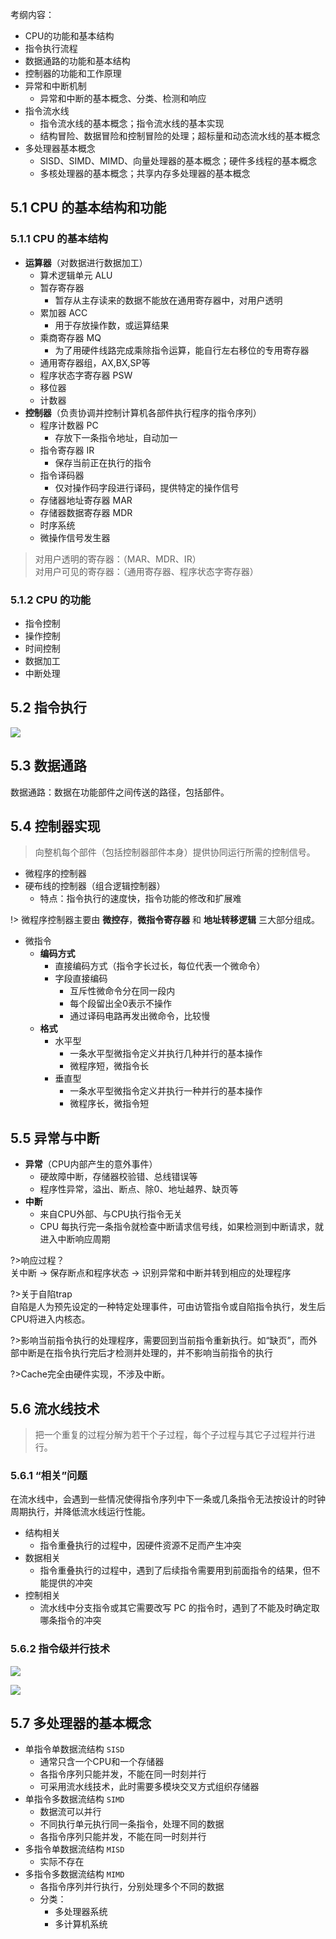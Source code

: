 考纲内容：
- CPU的功能和基本结构
- 指令执行流程
- 数据通路的功能和基本结构
- 控制器的功能和工作原理
- 异常和中断机制
  - 异常和中断的基本概念、分类、检测和响应
- 指令流水线
  - 指令流水线的基本概念；指令流水线的基本实现
  - 结构冒险、数据冒险和控制冒险的处理；超标量和动态流水线的基本概念
- 多处理器基本概念
  - SISD、SIMD、MIMD、向量处理器的基本概念；硬件多线程的基本概念
  - 多核处理器的基本概念；共享内存多处理器的基本概念


## 5.1 CPU 的基本结构和功能

### 5.1.1 CPU 的基本结构

- **运算器**（对数据进行数据加工）
  - 算术逻辑单元 ALU
  - 暂存寄存器
    - 暂存从主存读来的数据不能放在通用寄存器中，对用户透明
  - 累加器 ACC
    - 用于存放操作数，或运算结果
  - 乘商寄存器 MQ
    - 为了用硬件线路完成乘除指令运算，能自行左右移位的专用寄存器
  - 通用寄存器组，AX,BX,SP等
  - 程序状态字寄存器 PSW
  - 移位器
  - 计数器
- **控制器**（负责协调并控制计算机各部件执行程序的指令序列）
  - 程序计数器 PC
    - 存放下一条指令地址，自动加一
  - 指令寄存器 IR
    - 保存当前正在执行的指令
  - 指令译码器
    - 仅对操作码字段进行译码，提供特定的操作信号
  - 存储器地址寄存器 MAR
  - 存储器数据寄存器 MDR
  - 时序系统
  - 微操作信号发生器

>对用户透明的寄存器：（MAR、MDR、IR）<br>
对用户可见的寄存器：（通用寄存器、程序状态字寄存器）

### 5.1.2 CPU 的功能

- 指令控制
- 操作控制
- 时间控制
- 数据加工
- 中断处理


## 5.2 指令执行

<img src="https://img-1301102143.cos.ap-beijing.myqcloud.com/20220806204245.png">

## 5.3 数据通路

数据通路：数据在功能部件之间传送的路径，包括部件。

## 5.4 控制器实现

>向整机每个部件（包括控制器部件本身）提供协同运行所需的控制信号。

- 微程序的控制器
- 硬布线的控制器（组合逻辑控制器）
  - 特点：指令执行的速度快，指令功能的修改和扩展难

!> 微程序控制器主要由 **微控存**，**微指令寄存器** 和 **地址转移逻辑** 三大部分组成。

- 微指令
  - **编码方式**
    - 直接编码方式（指令字长过长，每位代表一个微命令）
    - 字段直接编码
      - 互斥性微命令分在同一段内
      - 每个段留出全0表示不操作
      - 通过译码电路再发出微命令，比较慢
  - **格式**
    - 水平型
      - 一条水平型微指令定义并执行几种并行的基本操作
      - 微程序短，微指令长
    - 垂直型
      - 一条水平型微指令定义并执行一种并行的基本操作
      - 微程序长，微指令短

## 5.5 异常与中断

- **异常**（CPU内部产生的意外事件）
  - 硬故障中断，存储器校验错、总线错误等
  - 程序性异常，溢出、断点、除0、地址越界、缺页等
- **中断**
  - 来自CPU外部、与CPU执行指令无关
  - CPU 每执行完一条指令就检查中断请求信号线，如果检测到中断请求，就进入中断响应周期

?>响应过程？<br>
关中断 -> 保存断点和程序状态 -> 识别异常和中断并转到相应的处理程序

?>关于自陷trap<br>
自陷是人为预先设定的一种特定处理事件，可由访管指令或自陷指令执行，发生后CPU将进入内核态。

?>影响当前指令执行的处理程序，需要回到当前指令重新执行。如“缺页”，而外部中断是在指令执行完后才检测并处理的，并不影响当前指令的执行

?>Cache完全由硬件实现，不涉及中断。


## 5.6 流水线技术

>把一个重复的过程分解为若干个子过程，每个子过程与其它子过程并行进行。


### 5.6.1 “相关”问题

在流水线中，会遇到一些情况使得指令序列中下一条或几条指令无法按设计的时钟周期执行，并降低流水线运行性能。

- 结构相关
  - 指令重叠执行的过程中，因硬件资源不足而产生冲突
- 数据相关
  - 指令重叠执行的过程中，遇到了后续指令需要用到前面指令的结果，但不能提供的冲突
- 控制相关
  - 流水线中分支指令或其它需要改写 PC 的指令时，遇到了不能及时确定取哪条指令的冲突

### 5.6.2 指令级并行技术

![](https://img-1301102143.cos.ap-beijing.myqcloud.com/202201090154574.jpg)

![](https://img-1301102143.cos.ap-beijing.myqcloud.com/202201090154764.jpg)

## 5.7 多处理器的基本概念

- 单指令单数据流结构 `SISD`
  - 通常只含一个CPU和一个存储器
  - 各指令序列只能并发，不能在同一时刻并行
  - 可采用流水线技术，此时需要多模块交叉方式组织存储器
- 单指令多数据流结构 `SIMD`
  - 数据流可以并行
  - 不同执行单元执行同一条指令，处理不同的数据
  - 各指令序列只能并发，不能在同一时刻并行
- 多指令单数据流结构 `MISD`
  - 实际不存在
- 多指令多数据流结构 `MIMD`
  - 各指令序列并行执行，分别处理多个不同的数据
  - 分类：
    - 多处理器系统
    - 多计算机系统